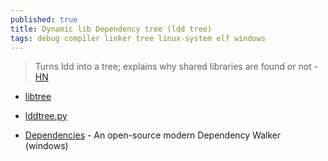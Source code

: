 ```yaml
---
published: true
title: Dynamic lib Dependency tree (ldd tree)
tags: debug compiler linker tree linux-system elf windows
---
```

> Turns ldd into a tree; explains why shared libraries are found or not - [HN](https://news.ycombinator.com/item?id=29413753) 

- [libtree](https://github.com/haampie/libtree)
- [lddtree.py ](https://github.com/gentoo/pax-utils/blob/master/lddtree.py)

- [Dependencies](https://github.com/lucasg/Dependencies) - An open-source modern Dependency Walker (windows)